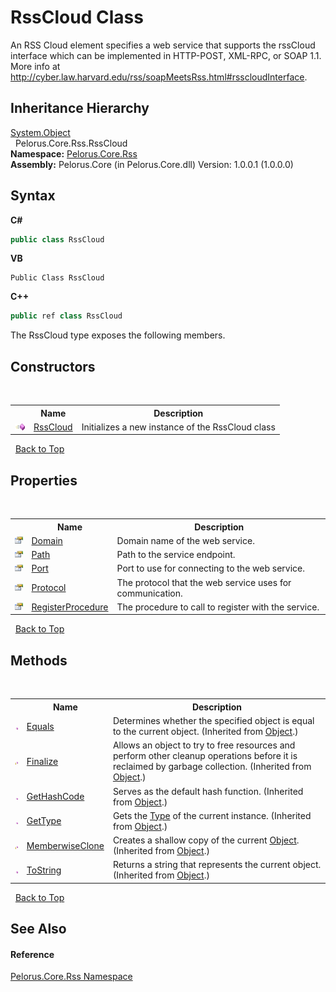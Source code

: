 # RssCloud Class
 

An RSS Cloud element specifies a web service that supports the rssCloud interface which can be implemented in HTTP-POST, XML-RPC, or SOAP 1.1. More info at http://cyber.law.harvard.edu/rss/soapMeetsRss.html#rsscloudInterface.


## Inheritance Hierarchy
<a href="http://msdn2.microsoft.com/en-us/library/e5kfa45b" target="_blank">System.Object</a><br />&nbsp;&nbsp;Pelorus.Core.Rss.RssCloud<br />
**Namespace:**&nbsp;<a href="683C06D0">Pelorus.Core.Rss</a><br />**Assembly:**&nbsp;Pelorus.Core (in Pelorus.Core.dll) Version: 1.0.0.1 (1.0.0.0)

## Syntax

**C#**<br />
``` C#
public class RssCloud
```

**VB**<br />
``` VB
Public Class RssCloud
```

**C++**<br />
``` C++
public ref class RssCloud
```

The RssCloud type exposes the following members.


## Constructors
&nbsp;<table><tr><th></th><th>Name</th><th>Description</th></tr><tr><td>![Public method](media/pubmethod.gif "Public method")</td><td><a href="24C6C42D">RssCloud</a></td><td>
Initializes a new instance of the RssCloud class</td></tr></table>&nbsp;
<a href="#rsscloud-class">Back to Top</a>

## Properties
&nbsp;<table><tr><th></th><th>Name</th><th>Description</th></tr><tr><td>![Public property](media/pubproperty.gif "Public property")</td><td><a href="EE2B5589">Domain</a></td><td>
Domain name of the web service.</td></tr><tr><td>![Public property](media/pubproperty.gif "Public property")</td><td><a href="47C8F941">Path</a></td><td>
Path to the service endpoint.</td></tr><tr><td>![Public property](media/pubproperty.gif "Public property")</td><td><a href="8EF7B4E3">Port</a></td><td>
Port to use for connecting to the web service.</td></tr><tr><td>![Public property](media/pubproperty.gif "Public property")</td><td><a href="B80A1427">Protocol</a></td><td>
The protocol that the web service uses for communication.</td></tr><tr><td>![Public property](media/pubproperty.gif "Public property")</td><td><a href="E384EFCB">RegisterProcedure</a></td><td>
The procedure to call to register with the service.</td></tr></table>&nbsp;
<a href="#rsscloud-class">Back to Top</a>

## Methods
&nbsp;<table><tr><th></th><th>Name</th><th>Description</th></tr><tr><td>![Public method](media/pubmethod.gif "Public method")</td><td><a href="http://msdn2.microsoft.com/en-us/library/bsc2ak47" target="_blank">Equals</a></td><td>
Determines whether the specified object is equal to the current object.
 (Inherited from <a href="http://msdn2.microsoft.com/en-us/library/e5kfa45b" target="_blank">Object</a>.)</td></tr><tr><td>![Protected method](media/protmethod.gif "Protected method")</td><td><a href="http://msdn2.microsoft.com/en-us/library/4k87zsw7" target="_blank">Finalize</a></td><td>
Allows an object to try to free resources and perform other cleanup operations before it is reclaimed by garbage collection.
 (Inherited from <a href="http://msdn2.microsoft.com/en-us/library/e5kfa45b" target="_blank">Object</a>.)</td></tr><tr><td>![Public method](media/pubmethod.gif "Public method")</td><td><a href="http://msdn2.microsoft.com/en-us/library/zdee4b3y" target="_blank">GetHashCode</a></td><td>
Serves as the default hash function.
 (Inherited from <a href="http://msdn2.microsoft.com/en-us/library/e5kfa45b" target="_blank">Object</a>.)</td></tr><tr><td>![Public method](media/pubmethod.gif "Public method")</td><td><a href="http://msdn2.microsoft.com/en-us/library/dfwy45w9" target="_blank">GetType</a></td><td>
Gets the <a href="http://msdn2.microsoft.com/en-us/library/42892f65" target="_blank">Type</a> of the current instance.
 (Inherited from <a href="http://msdn2.microsoft.com/en-us/library/e5kfa45b" target="_blank">Object</a>.)</td></tr><tr><td>![Protected method](media/protmethod.gif "Protected method")</td><td><a href="http://msdn2.microsoft.com/en-us/library/57ctke0a" target="_blank">MemberwiseClone</a></td><td>
Creates a shallow copy of the current <a href="http://msdn2.microsoft.com/en-us/library/e5kfa45b" target="_blank">Object</a>.
 (Inherited from <a href="http://msdn2.microsoft.com/en-us/library/e5kfa45b" target="_blank">Object</a>.)</td></tr><tr><td>![Public method](media/pubmethod.gif "Public method")</td><td><a href="http://msdn2.microsoft.com/en-us/library/7bxwbwt2" target="_blank">ToString</a></td><td>
Returns a string that represents the current object.
 (Inherited from <a href="http://msdn2.microsoft.com/en-us/library/e5kfa45b" target="_blank">Object</a>.)</td></tr></table>&nbsp;
<a href="#rsscloud-class">Back to Top</a>

## See Also


#### Reference
<a href="683C06D0">Pelorus.Core.Rss Namespace</a><br />